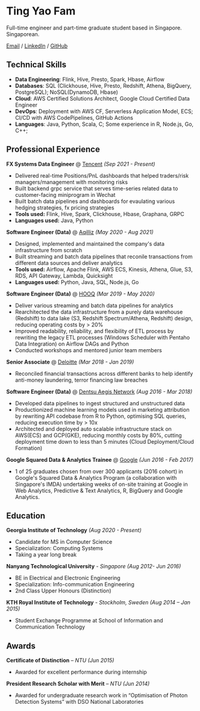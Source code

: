 # Ting Yao Fam

Full-time engineer and part-time graduate student based in Singapore. Singaporean.

[Email](mailto:tingyao.fam@gmail.com)  / [LinkedIn](https://www.linkedin.com/in/tingyao-fam/) / [GitHub](https://github.com/tingyao7798/)

## Technical Skills

* **Data Engineering**: Flink, Hive, Presto, Spark, Hbase, Airflow
* **Databases**: SQL (Clickhouse, Hive, Presto, Redshift, Athena, BigQuery, PostgreSQL); NoSQL(DynamoDB, Hbase)
* **Cloud**: AWS Certified Solutions Architect, Google Cloud Certified Data Engineer
* **DevOps**: Deployment with AWS CF, Serverless Application Model, ECS; CI/CD with AWS CodePipelines, GitHub Actions
* **Languages**:  Java, Python, Scala, C; Some experience in R, Node.js, Go, C++;

## Professional Experience

**FX Systems Data Engineer** @ [Tencent](https://tencent.com/) _(Sep 2021 - Present)_

* Delivered real-time Positions/PnL dashboards that helped traders/risk managers/management with monitoring risks
* Built backend grpc service that serves time-series related data to customer-facing miniprogram in Wechat
* Built batch data pipelines and dashboards for evaulating various hedging strategies, fx pricing strategies
* **Tools used:** Flink, Hive, Spark, Clickhouse, Hbase, Graphana, GRPC
* **Languages used:** Java, Python

**Software Engineer (Data)** @ [Aqilliz](https://aqilliz.com/) _(May 2020 - Aug 2021)_

* Designed, implemented and maintained the company's data infrastructure from scratch
* Built streaming and batch data pipelines that reconile transactions from different data sources and deliver analytics
* **Tools used:** Airflow, Apache Flink, AWS ECS, Kinesis, Athena, Glue, S3, RDS, API Gateway, Lambda, Quicksight
* **Languages used:** Python, Java, SQL, Node.js, Go

**Software Engineer (Data)** @ [HOOQ](https://en.wikipedia.org/wiki/Hooq) _(Mar 2019 - May 2020)_

* Deliver various streaming and batch data pipelines for analytics
* Rearchitected the data infrastructure from a purely data warehouse (Redshift) to data lake (S3, Redshift Spectrum/Athena, Redshift) design, reducing operating costs by > 20%
* Improved readability, reliability, and flexibility of ETL process by rewriting the legacy ETL processes (Windows Scheduler with Pentaho Data Integration) on Airflow DAGs and Python
* Conducted workshops and mentored junior team members

**Senior Associate** @ [Deloitte](https://www2.deloitte.com/sg/en.html) _(Mar 2018 - Jan 2019)_

* Reconciled financial transactions across different banks to help identify anti-money laundering, terror financing law breaches

**Software Engineer (Data)** @ [Dentsu Aegis Network](https://www2.deloitte.com/sg/en.html) _(Aug 2016 - Mar 2018)_

* Developed data pipelines to ingest structured and unstructured data
* Productionized machine learning models used in marketing attribution by rewriting API codebase from R to Python, optimising SQL queries, reducing execution time by > 10x
* Architected and deployed auto scalable infrastructure stack on AWS(ECS) and GCP(GKE), reducing monthly costs by 80%, cutting deployment time down to less than 5 minutes (Cloud Deployment/Cloud Formation)

**Google Squared Data & Analytics Trainee** @ [Google](https://www.google.com/) _(Jun 2016 - Feb 2017)_

* 1 of 25 graduates chosen from over 300 applicants (2016 cohort) in Google's Squared Data & Analytics Program (a collaboration with Singapore's IMDA) undertaking weeks of on-site training at Google in Web Analytics, Predictive & Text Analytics, R, BigQuery and Google Analytics.

## Education

**Georgia Institute of Technology** _(Aug 2020 - Present)_

* Candidate for MS in Computer Science
* Specialization: Computing Systems
* Taking a year long break

**Nanyang Technological University** - _Singapore (Aug 2012- Jun 2016)_

* BE in Electrical and Electronic Engineering
* Specialization: Info-communication Engineering
* 2nd Class Upper Honours (Distinction)

**KTH Royal Institute of Technology** - _Stockholm, Sweden (Aug 2014 – Jan 2015)_

* Student Exchange Programme at School of Information and Communication Technology

## Awards

**Certificate of Distinction** – _NTU (Jun 2015)_

* Awarded for excellent performance during internship

**President Research Scholar with Merit** – _NTU (Jun 2014)_

* Awarded for undergraduate research work in “Optimisation of Photon Detection Systems” with DSO National Laboratories

